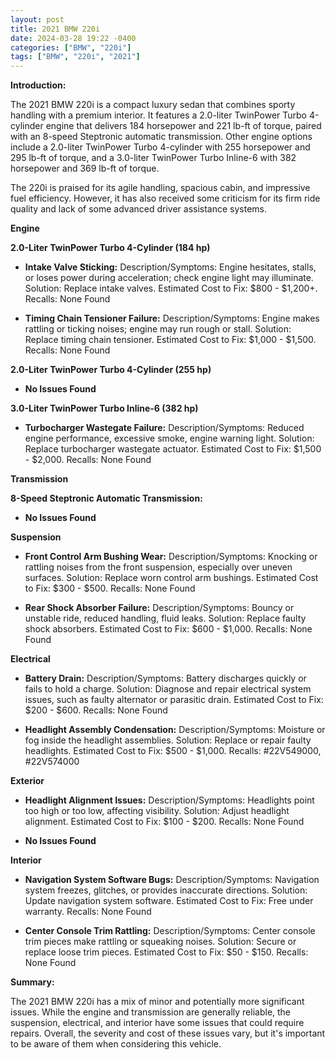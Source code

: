 ```yaml
---
layout: post
title: 2021 BMW 220i
date: 2024-03-28 19:22 -0400
categories: ["BMW", "220i"]
tags: ["BMW", "220i", "2021"]
---
```

**Introduction:**

The 2021 BMW 220i is a compact luxury sedan that combines sporty handling with a premium interior. It features a 2.0-liter TwinPower Turbo 4-cylinder engine that delivers 184 horsepower and 221 lb-ft of torque, paired with an 8-speed Steptronic automatic transmission. Other engine options include a 2.0-liter TwinPower Turbo 4-cylinder with 255 horsepower and 295 lb-ft of torque, and a 3.0-liter TwinPower Turbo Inline-6 with 382 horsepower and 369 lb-ft of torque. 

The 220i is praised for its agile handling, spacious cabin, and impressive fuel efficiency. However, it has also received some criticism for its firm ride quality and lack of some advanced driver assistance systems.

**Engine**

**2.0-Liter TwinPower Turbo 4-Cylinder (184 hp)**

* **Intake Valve Sticking:** Description/Symptoms: Engine hesitates, stalls, or loses power during acceleration; check engine light may illuminate. Solution: Replace intake valves. Estimated Cost to Fix: $800 - $1,200+. Recalls: None Found

* **Timing Chain Tensioner Failure:** Description/Symptoms: Engine makes rattling or ticking noises; engine may run rough or stall. Solution: Replace timing chain tensioner. Estimated Cost to Fix: $1,000 - $1,500. Recalls: None Found

**2.0-Liter TwinPower Turbo 4-Cylinder (255 hp)**

* **No Issues Found**

**3.0-Liter TwinPower Turbo Inline-6 (382 hp)**

* **Turbocharger Wastegate Failure:** Description/Symptoms: Reduced engine performance, excessive smoke, engine warning light. Solution: Replace turbocharger wastegate actuator. Estimated Cost to Fix: $1,500 - $2,000. Recalls: None Found

**Transmission**

**8-Speed Steptronic Automatic Transmission:**

* **No Issues Found**

**Suspension**

* **Front Control Arm Bushing Wear:** Description/Symptoms: Knocking or rattling noises from the front suspension, especially over uneven surfaces. Solution: Replace worn control arm bushings. Estimated Cost to Fix: $300 - $500. Recalls: None Found

* **Rear Shock Absorber Failure:** Description/Symptoms: Bouncy or unstable ride, reduced handling, fluid leaks. Solution: Replace faulty shock absorbers. Estimated Cost to Fix: $600 - $1,000. Recalls: None Found

**Electrical**

* **Battery Drain:** Description/Symptoms: Battery discharges quickly or fails to hold a charge. Solution: Diagnose and repair electrical system issues, such as faulty alternator or parasitic drain. Estimated Cost to Fix: $200 - $600. Recalls: None Found

* **Headlight Assembly Condensation:** Description/Symptoms: Moisture or fog inside the headlight assemblies. Solution: Replace or repair faulty headlights. Estimated Cost to Fix: $500 - $1,000. Recalls: #22V549000, #22V574000

**Exterior**

* **Headlight Alignment Issues:** Description/Symptoms: Headlights point too high or too low, affecting visibility. Solution: Adjust headlight alignment. Estimated Cost to Fix: $100 - $200. Recalls: None Found

* **No Issues Found**

**Interior**

* **Navigation System Software Bugs:** Description/Symptoms: Navigation system freezes, glitches, or provides inaccurate directions. Solution: Update navigation system software. Estimated Cost to Fix: Free under warranty. Recalls: None Found

* **Center Console Trim Rattling:** Description/Symptoms: Center console trim pieces make rattling or squeaking noises. Solution: Secure or replace loose trim pieces. Estimated Cost to Fix: $50 - $150. Recalls: None Found

**Summary:**

The 2021 BMW 220i has a mix of minor and potentially more significant issues. While the engine and transmission are generally reliable, the suspension, electrical, and interior have some issues that could require repairs. Overall, the severity and cost of these issues vary, but it's important to be aware of them when considering this vehicle.
